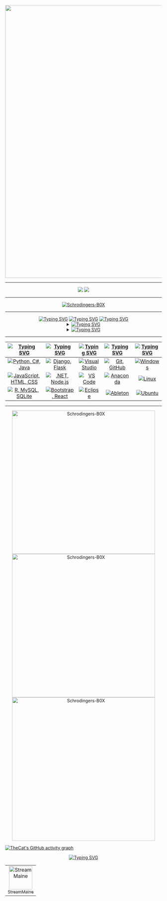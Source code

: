<div align="center">
  <img src="assets/cat.gif" width=875>
  <hr>
  <a href="https://github.com/Schrodingers-B0X"><img src="https://komarev.com/ghpvc/?username=Schrodingers-B0X&color=brightgreen&style=for-the-badge"/><a/>
  <a href="./LICENSE"><img src="https://img.shields.io/github/license/Schrodingers-B0X/Schrodingers-B0X?style=for-the-badge&color=brightgreen"/></a>
  <hr>
  <p align="center"><a href="https://github.com/ryo-ma/github-profile-trophy"><img src="https://github-profile-trophy.vercel.app/?username=Schrodingers-B0X&theme=matrix&rank=-B&column=-1" alt="Schrodingers-B0X"/></a></p>
</div>  

<hr>

<div align="center">
      <a href="https://git.io/typing-svg"><img src="https://readme-typing-svg.herokuapp.com?font=Fira+Code&size=28&duration=7000&pause=1000&color=00FF2B&center=true&vCenter=true&repeat=false&random=false&width=1000&lines=About+me%3A" alt="Typing SVG"/></a>
      <a href="https://git.io/typing-svg"><img src="https://readme-typing-svg.demolab.com?font=Fira+Code&size=22&pause=1000&color=00FF2B&center=true&vCenter=true&multiline=true&repeat=false&random=false&width=950&height=75&lines=WANTED+DEAD+%26+ALIVE" alt="Typing SVG"/></a>
      <a href="https://git.io/typing-svg"><img src="https://readme-typing-svg.demolab.com?font=Fira+Code&size=20&pause=1000&color=00FF2B&center=true&vCenter=true&width=1000&height=150&lines=I%27ll+always+be+weird+to+anyone+under+the+illusion+that+they+understand+normal.;%22The+important+thing+is+to+never+stop+questioning%22" alt="Typing SVG"/></a>
  <details>
    <summary><a href="https://git.io/typing-svg"><img src="https://readme-typing-svg.demolab.com?font=Fira+Code&pause=1000&color=00FF2B&center=true&vCenter=true&multiline=true&repeat=false&random=false&width=850&lines=Top+Repositories:" alt="Typing SVG" /></a></summary>
    
  <!--START_SECTION:top_repos-->
| 📁 Repository | ⭐ Stars | 🔱 Forks |
| --- | --- | --- |
| [3d-earth](https://github.com/Schrodingers-B0X/3d-earth) | 0 | 0 |
| [AiO_Panel](https://github.com/Schrodingers-B0X/AiO_Panel) | 0 | 0 |
| [APKBox_ThreeJS](https://github.com/Schrodingers-B0X/APKBox_ThreeJS) | 0 | 0 |
| [ApkEncryptor](https://github.com/Schrodingers-B0X/ApkEncryptor) | 0 | 0 |
| [dependabot](https://github.com/Schrodingers-B0X/dependabot) | 0 | 0 |
<!--END_SECTION:top_repos-->
  
  </details>

  <details>
    <summary><a href="https://git.io/typing-svg"><img src="https://readme-typing-svg.demolab.com?font=Fira+Code&pause=1000&color=00FF2B&center=true&vCenter=true&multiline=true&repeat=false&random=false&width=850&lines=Recent+GitHub+Activity:" alt="Typing SVG" /></a></summary>
    
  <!--START_SECTION:activity-->
| Recent Activity |
| --- |
📣 Commented on issue [#12](https://github.com/davevad93/davevad93/issues/12#issuecomment-2558932651) in [davevad93/davevad93](https://github.com/davevad93/davevad93/issues/12#issuecomment-2558932651)
📣 Commented on issue [#12](https://github.com/davevad93/davevad93/issues/12#issuecomment-2558910966) in [davevad93/davevad93](https://github.com/davevad93/davevad93/issues/12#issuecomment-2558910966)
⬆️ Pushed [1 commit(s)](https://github.com/Schrodingers-B0X/Schrodingers-B0X/commits) to [Schrodingers-B0X/Schrodingers-B0X](https://github.com/Schrodingers-B0X/Schrodingers-B0X)
⬆️ Pushed [1 commit(s)](https://github.com/Schrodingers-B0X/Schrodingers-B0X/commits) to [Schrodingers-B0X/Schrodingers-B0X](https://github.com/Schrodingers-B0X/Schrodingers-B0X)
⬆️ Pushed [1 commit(s)](https://github.com/Schrodingers-B0X/Schrodingers-B0X/commits) to [Schrodingers-B0X/Schrodingers-B0X](https://github.com/Schrodingers-B0X/Schrodingers-B0X)
⬆️ Pushed [1 commit(s)](https://github.com/Schrodingers-B0X/Schrodingers-B0X/commits) to [Schrodingers-B0X/Schrodingers-B0X](https://github.com/Schrodingers-B0X/Schrodingers-B0X)
⬆️ Pushed [1 commit(s)](https://github.com/Schrodingers-B0X/Schrodingers-B0X/commits) to [Schrodingers-B0X/Schrodingers-B0X](https://github.com/Schrodingers-B0X/Schrodingers-B0X)
⬆️ Pushed [1 commit(s)](https://github.com/Schrodingers-B0X/Schrodingers-B0X/commits) to [Schrodingers-B0X/Schrodingers-B0X](https://github.com/Schrodingers-B0X/Schrodingers-B0X)
🆕 Created new repository [Schrodingers-B0X/Schrodingers-B0X](https://github.com/Schrodingers-B0X/Schrodingers-B0X)
⬆️ Pushed [1 commit(s)](https://github.com/Schrodingers-B0X/Schrodingers-B0X/commits) to [Schrodingers-B0X/Schrodingers-B0X](https://github.com/Schrodingers-B0X/Schrodingers-B0X)
⬆️ Pushed [1 commit(s)](https://github.com/Schrodingers-B0X/Schrodingers-B0X/commits) to [Schrodingers-B0X/Schrodingers-B0X](https://github.com/Schrodingers-B0X/Schrodingers-B0X)
⬆️ Pushed [1 commit(s)](https://github.com/Schrodingers-B0X/Schrodingers-B0X/commits) to [Schrodingers-B0X/Schrodingers-B0X](https://github.com/Schrodingers-B0X/Schrodingers-B0X)
⬆️ Pushed [1 commit(s)](https://github.com/Schrodingers-B0X/Schrodingers-B0X/commits) to [Schrodingers-B0X/Schrodingers-B0X](https://github.com/Schrodingers-B0X/Schrodingers-B0X)
⬆️ Pushed [1 commit(s)](https://github.com/Schrodingers-B0X/Schrodingers-B0X/commits) to [Schrodingers-B0X/Schrodingers-B0X](https://github.com/Schrodingers-B0X/Schrodingers-B0X)
<!--END_SECTION:activity-->
  
  </details>
</div>

<hr>

| [![Typing SVG](https://readme-typing-svg.herokuapp.com?font=Fira+Code&size=25&pause=1000&color=00FF2B&center=true&vCenter=true&repeat=false&random=false&width=300&lines=Languages)](https://git.io/typing-svg) | [![Typing SVG](https://readme-typing-svg.herokuapp.com?font=Fira+Code&size=25&pause=1000&color=00FF2B&center=true&vCenter=true&repeat=false&random=false&width=200&lines=Frameworks)](https://git.io/typing-svg) | [![Typing SVG](https://readme-typing-svg.herokuapp.com?font=Fira+Code&size=25&pause=1000&color=00FF2B&center=true&vCenter=true&repeat=false&random=false&width=200&lines=IDEs)](https://git.io/typing-svg) | [![Typing SVG](https://readme-typing-svg.herokuapp.com?font=Fira+Code&size=25&pause=1000&color=00FF2B&center=true&vCenter=true&repeat=false&random=false&width=200&lines=Tools)](https://git.io/typing-svg) | [![Typing SVG](https://readme-typing-svg.herokuapp.com?font=Fira+Code&size=25&pause=1000&color=00FF2B&center=true&vCenter=true&repeat=false&random=false&width=300&lines=Operating+Systems)](https://git.io/typing-svg) |
| ----- | ---- | ---- | ---- | ---- |
| <div align="center"><a href="https://skillicons.dev"><img src="https://skillicons.dev/icons?i=py,cs,java" title="Python, C#, Java"/></a></div> | <div align="center"><a href="https://skillicons.dev"><img src="https://skillicons.dev/icons?i=django,flask" title="Django, Flask"/></a></div>| <div align="center"><a href="https://skillicons.dev"><img src="https://skillicons.dev/icons?i=visualstudio" title="Visual Studio"/></a></div> | <div align="center"><a href="https://skillicons.dev"><img src="https://skillicons.dev/icons?i=git,github" title="Git, GitHub"/></a></div> | <div align="center"><a href="https://skillicons.dev"><img src="https://skillicons.dev/icons?i=windows" title="Windows"/></a></div> |
| <div align="center"><a href="https://skillicons.dev"><img src="https://skillicons.dev/icons?i=js,html,css" title="JavaScript, HTML, CSS"/></a></div> | <div align="center"><a href="https://skillicons.dev"><img src="https://skillicons.dev/icons?i=dotnet,nodejs" title=".NET, Node.js"/></a></div> | <div align="center"><a href="https://skillicons.dev"><img src="https://skillicons.dev/icons?i=vscode" title="VS Code"/></a></div> | <div align="center"><a href="https://skillicons.dev"><img src="https://skillicons.dev/icons?i=anaconda" title="Anaconda"/></a></div> | <div align="center"><a href="https://skillicons.dev"><img src="https://skillicons.dev/icons?i=linux" title="Linux"/></a></div> |
| <div align="center"><a href="https://skillicons.dev"><img src="https://skillicons.dev/icons?i=r,mysql,sqlite" title="R, MySQL, SQLite"/></a></div> | <div align="center"><a href="https://skillicons.dev"><img src="https://skillicons.dev/icons?i=bootstrap,react" title="Bootstrap, React"/></a></div> | <div align="center"><a href="https://skillicons.dev"><img src="https://skillicons.dev/icons?i=eclipse" title="Eclipse"/></a></div> | <div align="center"><a href="https://skillicons.dev"><img src="https://skillicons.dev/icons?i=ableton" title="Ableton"/></a></div> | <div align="center"><a href="https://skillicons.dev"><img src="https://skillicons.dev/icons?i=ubuntu" title="Ubuntu"/></a></div> | 
     
<hr>

<div align="center">
  <a href="https://github.com/anuraghazra/github-readme-stats"><img src="https://github-readme-stats.vercel.app/api/top-langs/?username=Schrodingers-B0X&show_icons=true&locale=en&layout=compact&langs_count=16&title_color=00FF2B&text_color=00FF2B&border_color=00FF2B&theme=chartreuse-dark" alt="Schrodingers-B0X" width=460 /></a>
  <br>
  <a href="https://github.com/anuraghazra/github-readme-stats"><img src="https://github-readme-stats.vercel.app/api?username=Schrodingers-B0X&show_icons=true&locale=en&title_color=00FF2B&text_color=00FF2B&icon_color=00FF2B&border_color=00FF2B&theme=chartreuse-dark&show=discussions_answered,prs_merged,reviews&include_all_commits=true" alt="Schrodingers-B0X" width=460 /></a>
  <br>
  <a href="https://github.com/DenverCoder1/github-readme-streak-stats"><img src="https://streak-stats.demolab.com/?user=Schrodingers-B0X&border=00FF2B&stroke=00FF2B&ring=00FF2B&fire=00FF2B&currStreakNum=00FF2B&sideNums=00FF2B&currStreakLabel=00FF2B&sideLabels=00FF2B&dates=00FF2B&theme=chartreuse-dark" alt="Schrodingers-B0X" width=460 /></a>
</div>

[![TheCat's GitHub activity graph](https://github-readme-activity-graph.vercel.app/graph?username=Schrodingers-B0X&theme=github-compact&bg_color=000000&line=009A22&point=98FB98&color=00FF2B&title_color=00FF2B&area=true)](https://github.com/ashutosh00710/github-readme-activity-graph)

<div align="center">
      <a href="https://git.io/typing-svg"><img src="https://readme-typing-svg.herokuapp.com?font=Fira+Code&size=28&duration=7000&pause=1000&color=00FF2B&center=true&vCenter=true&repeat=false&random=false&width=1000&lines=Top+followers%3A" alt="Typing SVG"/></a>
<!--START_SECTION:followers-->
<table>
  <tr><td align="center">
  <a href="https://github.com/StreamMaine">
    <img src="https://avatars.githubusercontent.com/u/75226058" width="75px" alt="StreamMaine" />
    <br />
    <sub>StreamMaine</sub>
  </a>
</td>
</tr>
</table>

<!--END_SECTION:followers-->

<!--
**Schrodingers-B0X/Schrodingers-B0X** is a ✨ _special_ ✨ repository because its `README.md` (this file) appears on your GitHub profile.

Here are some ideas to get you started:

- 🔭 I’m currently working on ...
- 🌱 I’m currently learning ...
- 👯 I’m looking to collaborate on ...
- 🤔 I’m looking for help with ...
- 💬 Ask me about ...
- 📫 How to reach me: ...
- 😄 Pronouns: ...
- ⚡ Fun fact: ...
-->
